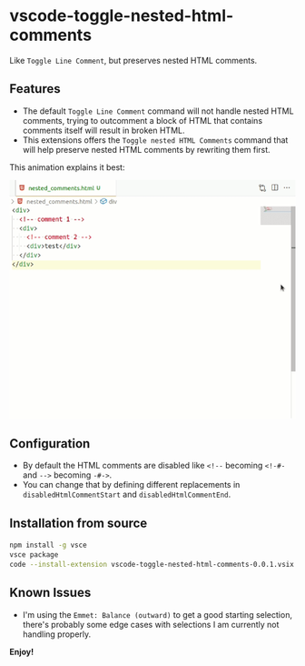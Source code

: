 # vscode-toggle-nested-html-comments

Like `Toggle Line Comment`, but preserves nested HTML comments.

## Features

- The default `Toggle Line Comment` command will not handle nested HTML comments, trying to outcomment a block of HTML that contains comments itself will result in broken HTML.
- This extensions offers the `Toggle nested HTML Comments` command that will help preserve nested HTML comments by rewriting them first.

This animation explains it best:

![](example.gif)

## Configuration

- By default the HTML comments are disabled like `<!--` becoming `<!-#-` and `-->` becoming `-#->`.
- You can change that by defining different replacements in `disabledHtmlCommentStart` and `disabledHtmlCommentEnd`.

## Installation from source

```bash
npm install -g vsce
vsce package
code --install-extension vscode-toggle-nested-html-comments-0.0.1.vsix
```

## Known Issues

- I'm using the `Emmet: Balance (outward)` to get a good starting selection, there's probably some edge cases with selections I am currently not handling properly.

**Enjoy!**

